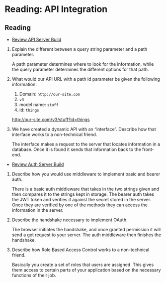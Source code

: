 # Reading: API Integration

## Reading

- [Review API Server Build](https://codefellows.github.io/code-401-javascript-guide/curriculum/apps-and-libraries/api-server/)

1. Explain the different between a query string parameter and a path parameter.

   A path parameter determines where to look for the information, while the query parameter determines the different options for that path.

2. What would our API URL with a path id parameter be given the following information:

   1. Domain: `http://our-site.com`
   2. `v3`
   3. model name: `stuff`
   4. id: `things`

   http://our-site.com/v3/stuff?id=things

3. We have created a dynamic API with an “interface”. Describe how that interface works to a non-technical friend.

   The interface makes a request to the server that locates information in a database. Once it is found it sends that information back to the front-end.

- [Review Auth Server Build](https://codefellows.github.io/code-401-javascript-guide/curriculum/apps-and-libraries/auth-server/)

1. Describe how you would use middleware to implement basic and bearer auth.

   There is a basic auth middleware that takes in the two strings given and then compares it to the strings kept in storage. The bearer auth takes the JWT token and verifies it against the secret stored in the server. Once they are verified by one of the methods they can access the information in the server.

2. Describe the handshake necessary to implement OAuth.

   The browser initiates the handshake, and once granted permission it will send a get request to your server. The auth middleware then finishes the handshake.

3. Describe how Role Based Access Control works to a non-technical friend.

   Basically you create a set of roles that users are assigned. This gives them access to certain parts of your application based on the necessary functions of their job.
